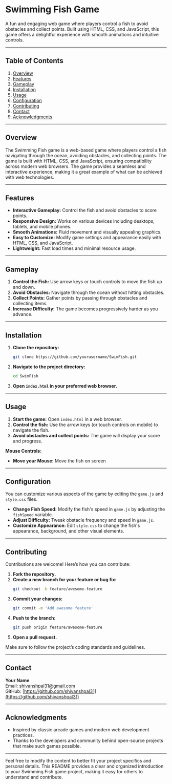 # Swimming Fish Game

A fun and engaging web game where players control a fish to avoid obstacles and collect points. Built using HTML, CSS, and JavaScript, this game offers a delightful experience with smooth animations and intuitive controls.

---

## Table of Contents

1. [Overview](#overview)
2. [Features](#features)
3. [Gameplay](#gameplay)
4. [Installation](#installation)
5. [Usage](#usage)
6. [Configuration](#configuration)
7. [Contributing](#contributing)
8. [Contact](#contact)
9. [Acknowledgments](#acknowledgments)

---

## Overview

The Swimming Fish game is a web-based game where players control a fish navigating through the ocean, avoiding obstacles, and collecting points. The game is built with HTML, CSS, and JavaScript, ensuring compatibility across modern web browsers. The game provides a seamless and interactive experience, making it a great example of what can be achieved with web technologies.

---

## Features

- **Interactive Gameplay:** Control the fish and avoid obstacles to score points.
- **Responsive Design:** Works on various devices including desktops, tablets, and mobile phones.
- **Smooth Animations:** Fluid movement and visually appealing graphics.
- **Easy to Customize:** Modify game settings and appearance easily with HTML, CSS, and JavaScript.
- **Lightweight:** Fast load times and minimal resource usage.

---

## Gameplay

1. **Control the Fish:** Use arrow keys or touch controls to move the fish up and down.
2. **Avoid Obstacles:** Navigate through the ocean without hitting obstacles.
3. **Collect Points:** Gather points by passing through obstacles and collecting items.
4. **Increase Difficulty:** The game becomes progressively harder as you advance.

---

## Installation

1. **Clone the repository:**
    ```bash
    git clone https://github.com/yourusername/SwimFish.git
    ```
2. **Navigate to the project directory:**
    ```bash
    cd SwimFish
    ```
3. **Open `index.html` in your preferred web browser.**

---

## Usage

1. **Start the game:** Open `index.html` in a web browser.
2. **Control the fish:** Use the arrow keys (or touch controls on mobile) to navigate the fish.
3. **Avoid obstacles and collect points:** The game will display your score and progress.

**Mouse Controls:**
- **Move your Mouse:** Move the fish on screen


---

## Configuration

You can customize various aspects of the game by editing the `game.js` and `style.css` files.

- **Change Fish Speed:** Modify the fish's speed in `game.js` by adjusting the `fishSpeed` variable.
- **Adjust Difficulty:** Tweak obstacle frequency and speed in `game.js`.
- **Customize Appearance:** Edit `style.css` to change the fish's appearance, background, and other visual elements.

---

## Contributing

Contributions are welcome! Here’s how you can contribute:

1. **Fork the repository.**
2. **Create a new branch for your feature or bug fix:**
    ```bash
    git checkout -b feature/awesome-feature
    ```
3. **Commit your changes:**
    ```bash
    git commit -m 'Add awesome feature'
    ```
4. **Push to the branch:**
    ```bash
    git push origin feature/awesome-feature
    ```
5. **Open a pull request.**

Make sure to follow the project’s coding standards and guidelines.

---

## Contact

**Your Name**  
Email: [shivanshpal31@gmail.com](mailto:shivanshpal31@gmail.com)  
GitHub: [https://github.com/shivanshpal31](https://github.com/shivanshpal31)

---

## Acknowledgments

- Inspired by classic arcade games and modern web development practices.
- Thanks to the developers and community behind open-source projects that make such games possible.

---

Feel free to modify the content to better fit your project specifics and personal details. This README provides a clear and organized introduction to your Swimming Fish game project, making it easy for others to understand and contribute.
